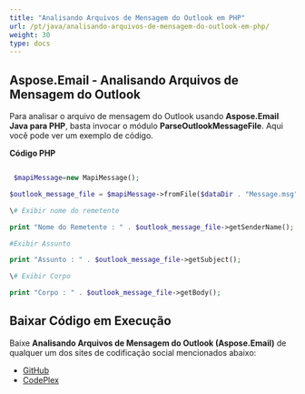 ```yaml
---
title: "Analisando Arquivos de Mensagem do Outlook em PHP"
url: /pt/java/analisando-arquivos-de-mensagem-do-outlook-em-php/
weight: 30
type: docs
---
```


## **Aspose.Email - Analisando Arquivos de Mensagem do Outlook**
Para analisar o arquivo de mensagem do Outlook usando **Aspose.Email Java para PHP**, basta invocar o módulo **ParseOutlookMessageFile**. Aqui você pode ver um exemplo de código.

**Código PHP**

``` php

 $mapiMessage=new MapiMessage();

$outlook_message_file = $mapiMessage->fromFile($dataDir . "Message.msg");

\# Exibir nome do remetente

print "Nome do Remetente : " . $outlook_message_file->getSenderName();

#Exibir Assunto

print "Assunto : " . $outlook_message_file->getSubject();

\# Exibir Corpo

print "Corpo : " . $outlook_message_file->getBody();

```
## **Baixar Código em Execução**
Baixe **Analisando Arquivos de Mensagem do Outlook (Aspose.Email)** de qualquer um dos sites de codificação social mencionados abaixo:

- [GitHub](https://github.com/aspose-email/Aspose.Email-for-Java/blob/master/Plugins/Aspose_Email_Java_for_PHP/src/aspose/email/ProgrammingOutlook/WorkingWithOutlookMessageFiles/ParseOutlookMessageFile.php)
- [CodePlex](https://archive.codeplex.com/?p=asposeemailjavaphp#src/aspose/email/ProgrammingOutlook/WorkingWithOutlookMessageFiles/ParseOutlookMessageFile.php)